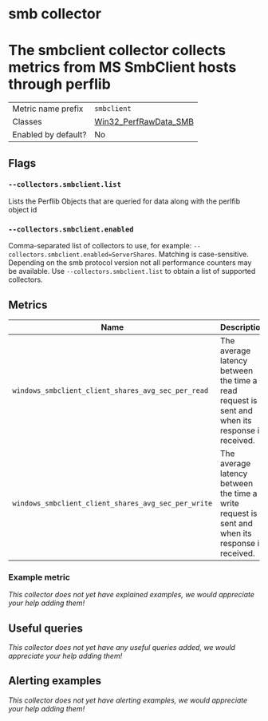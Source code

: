 # smb collector

The smbclient collector collects metrics from MS SmbClient hosts through perflib
=======


|||
-|-
Metric name prefix  | `smbclient`
Classes 			| [Win32_PerfRawData_SMB](https://learn.microsoft.com/en-us/openspecs/windows_protocols/ms-smb/)<br/> 
Enabled by default? | No

## Flags

### `--collectors.smbclient.list`
Lists the Perflib Objects that are queried for data along with the perlfib object id

### `--collectors.smbclient.enabled`
Comma-separated list of collectors to use, for example: `--collectors.smbclient.enabled=ServerShares`. Matching is case-sensitive. Depending on the smb protocol version not all performance counters may be available. Use `--collectors.smbclient.list` to obtain a list of supported collectors.

## Metrics
Name          | Description
--------------|---------------
`windows_smbclient_client_shares_avg_sec_per_read` | The average latency between the time a read request is sent and when its response is received.
`windows_smbclient_client_shares_avg_sec_per_write` | The average latency between the time a write request is sent and when its response is received.

### Example metric
_This collector does not yet have explained examples, we would appreciate your help adding them!_

## Useful queries
_This collector does not yet have any useful queries added, we would appreciate your help adding them!_

## Alerting examples
_This collector does not yet have alerting examples, we would appreciate your help adding them!_

